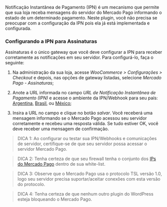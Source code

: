 Notificação Instantânea de Pagamento (IPN) é um mecanismo que permite que sua loja receba mensagens do servidor do Mercado Pago informando o estado de um determinado pagamento. Neste plugin, você não precisa se preocupar com a configuração da IPN pois ela já está implementada e configurada.

### Configurando a IPN para Assinaturas
Assinaturas é o único gateway que você deve configurar a IPN para receber corretamente as notificações em seu servidor. Para configurá-lo, faça o seguinte:

1. Na administração da sua loja, acesse *WooCommerce > Configurações > Checkout* e depois, nas opções de gateway listadas, selecione *Mercado Pago - Assinaturas*;

2. Anote a URL informada no campo *URL de Notificação Instantânea de Pagamento (IPN)* e acesse o ambiente da IPN/Webhook para seu país: [Argentina](https://www.mercadopago.com.ar/ipn-notifications), [Brasil](https://www.mercadopago.com.br/ipn-notifications), ou [México](https://www.mercadopago.com.mx/ipn-notifications);

3. Insira a URL no campo e clique no botão *salvar*. Você receberá uma mensagem informando se o Mercado Pago acessou seu servidor corretamente e recebeu uma resposta válida. Se tudo estiver OK, você deve receber uma mensagem de confirmação.

> DICA 1: Ao configurar ou testar sua IPN/Webhooks e comunicações de servidor, certifique-se de que seu servidor possa acessar o servidor Mercado Pago.

> DICA 2: Tenha certeza de que seu firewall tenha o conjunto dos [IPs do Mercado Pago](https://www.mercadopago.com.ar/developers/en/api-docs/basics/design-considerations#ip-range) dentro de sua white-list.

> DICA 3: Observe que o Mercado Pago usa o protocolo TSL versão 1.0, logo seu servidor precisa suportar/aceitar conexões com esta versão do protocolo.

> DICA 4: Tenha certeza de que nenhum outro plugin do WordPress esteja bloqueando o Mercado Pago.